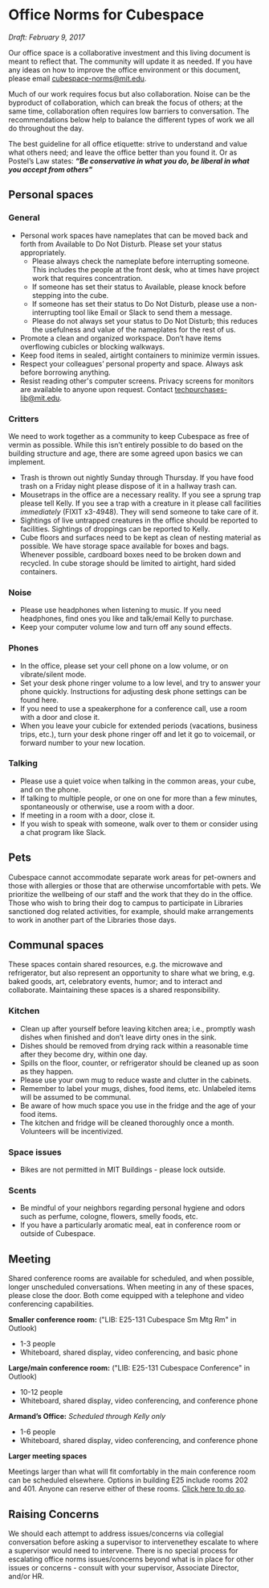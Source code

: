 # Office Norms for Cubespace
_Draft: February 9, 2017_

Our office space is a collaborative investment and this living document is meant to reflect that. The community will update it as needed. If you have any ideas on how to improve the office environment or this document, please email cubespace-norms@mit.edu.

Much of our work requires focus but also collaboration. Noise can be the byproduct of collaboration, which can break the focus of others; at the same time, collaboration often requires low barriers to conversation. The recommendations below help to balance the different types of work we all do throughout the day. 

The best guideline for all office etiquette: strive to understand and value what others need; and leave the office better than you found it. Or as Postel’s Law states: _**“Be conservative in what you do, be liberal in what you accept from others"**_

## Personal spaces

### General
- Personal work spaces have nameplates that can be moved back and forth from Available to Do Not Disturb. Please set your status appropriately.
  - Please always check the nameplate before interrupting someone. This includes the people at the front desk, who at times have project work that requires concentration.
  - If someone has set their status to Available, please knock before stepping into the cube.
  - If someone has set their status to Do Not Disturb, please use a non-interrupting tool like Email or Slack to send them a message.
  - Please do not always set your status to Do Not Disturb; this reduces the usefulness and value of the nameplates for the rest of us.
- Promote a clean and organized workspace.  Don’t have items overflowing cubicles or blocking walkways.  
- Keep food items in sealed, airtight containers to minimize vermin issues.
- Respect your colleagues’ personal property and space. Always ask before borrowing anything.
- Resist reading other's computer screens. Privacy screens for monitors are available to anyone upon request. Contact techpurchases-lib@mit.edu.

### Critters
We need to work together as a community to keep Cubespace as free of vermin as possible.  While this isn’t entirely possible to do based on the building structure and age, there are some agreed upon basics we can implement.
- Trash is thrown out nightly Sunday through Thursday.  If you have food trash on a Friday night please dispose of it in a hallway trash can.
- Mousetraps in the office are a necessary reality.  If you see a sprung trap please tell Kelly.  If you see a trap with a creature in it please call facilities _immediately_ (FIXIT x3-4948).  They will send someone to take care of it.
- Sightings of live untrapped creatures in the office should be reported to facilities.  Sightings of droppings can be reported to Kelly.
- Cube floors and surfaces need to be kept as clean of nesting material as possible.  We have storage space available for boxes and bags.  Whenever possible, cardboard boxes need to be broken down and recycled.  In cube storage should be limited to airtight, hard sided containers.

### Noise
- Please use headphones when listening to music. If you need headphones, find ones you like and talk/email Kelly to purchase.
- Keep your computer volume low and turn off any sound effects.

### Phones 
- In the office, please set your cell phone on a low volume, or on vibrate/silent mode. 
- Set your desk phone ringer volume to a low level, and try to answer your phone quickly. Instructions for adjusting desk phone settings can be found here. 
- If you need to use a speakerphone for a conference call, use a room with a door and close it.
- When you leave your cubicle for extended periods (vacations, business trips, etc.), turn your desk phone ringer off and let it go to voicemail, or forward number to your new location.

### Talking
- Please use a quiet voice when talking in the common areas, your cube, and on the phone.
- If talking to multiple people, or one on one for more than a few minutes, spontaneously or otherwise, use a room with a door.
- If meeting in a room with a door, close it.
- If you wish to speak with someone, walk over to them or consider using a chat program like Slack. 

## Pets
Cubespace cannot accommodate separate work areas for pet-owners and those with allergies or those that are otherwise uncomfortable with pets.  We prioritize the wellbeing of our staff and the work that they do in the office.  Those who wish to bring their dog to campus to participate in Libraries sanctioned dog related activities, for example, should make arrangements to work in another part of the Libraries those days.

## Communal spaces
These spaces contain shared resources, e.g. the microwave and refrigerator, but also represent an opportunity to share what we bring, e.g. baked goods, art, celebratory events, humor; and to interact and collaborate.  Maintaining these spaces is a shared responsibility.

### Kitchen
- Clean up after yourself before leaving kitchen area; i.e., promptly wash dishes when finished and don’t leave dirty ones in the sink. 
- Dishes should be removed from drying rack within a reasonable time after they become dry, within one day.
- Spills on the floor, counter, or refrigerator should be cleaned up as soon as they happen. 
- Please use your own mug to reduce waste and clutter in the cabinets.
- Remember to label your mugs, dishes, food items, etc. Unlabeled items will be assumed to be communal.   
- Be aware of how much space you use in the fridge and the age of your food items. 
- The kitchen and fridge will be cleaned thoroughly once a month. Volunteers will be incentivized.  

### Space issues
- Bikes are not permitted in MIT Buildings - please lock outside.

### Scents
- Be mindful of your neighbors regarding personal hygiene and odors such as perfume, cologne, flowers, smelly foods, etc. 
- If you have a particularly aromatic meal, eat in conference room or outside of Cubespace. 

## Meeting
Shared conference rooms are available for scheduled, and when possible, longer unscheduled conversations. When meeting in any of these spaces, please close the door. Both come equipped with a telephone and video conferencing capabilities.

**Smaller conference room:** ("LIB: E25-131 Cubespace Sm Mtg Rm" in Outlook)
- 1-3 people
- Whiteboard, shared display, video conferencing, and basic phone

**Large/main conference room:** ("LIB: E25-131 Cubespace Conference" in Outlook)
- 10-12 people
- Whiteboard, shared display, video conferencing, and conference phone

**Armand’s Office:** _Scheduled through Kelly only_
- 1-6 people 
- Whiteboard, shared display, video conferencing, and conference phone

**Larger meeting spaces**

Meetings larger than what will fit comfortably in the main conference room can be scheduled elsewhere. Options in building E25 include rooms 202 and 401. Anyone can reserve either of these rooms.  [Click here to do so](http://web.mit.edu/vpr/reservations/index.html). 

## Raising Concerns
We should each attempt to address issues/concerns via collegial conversation before asking a supervisor to intervenethey escalate to where a supervisor would need to intervene.  There is no special process for escalating office norms issues/concerns beyond what is in place for other issues or concerns - consult with your supervisor, Associate Director, and/or HR.
